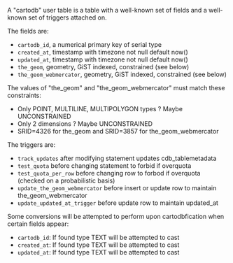 A "cartodb" user table is a table with a well-known set of fields and a well-known set of triggers attached on. 

The fields are:

 - `cartodb_id`, a numerical primary key of serial type
 - `created_at`, timestamp with timezone not null default now()
 - `updated_at`, timestamp with timezone not null default now()
 - `the_geom`, geometry, GiST indexed, constrained (see below)
 - `the_geom_webmercator`, geometry, GiST indexed, constrained (see below)

The values of "the_geom" and "the_geom_webmercator" must match these constraints:

 - Only POINT, MULTILINE, MULTIPOLYGON types ? Maybe UNCONSTRAINED
 - Only 2 dimensions ? Maybe UNCONSTRAINED
 - SRID=4326 for the_geom and SRID=3857 for the_geom_webmercator

The triggers are:

 - `track_updates` after modifying statement updates cdb_tablemetadata
 - `test_quota` before changing statement to forbid if overquota
 - `test_quota_per_row` before changing row to forbod if overquota (checked on a probabilistic basis)
 - `update_the_geom_webmercator` before insert or update row to maintain the_geom_webmercator
 - `update_updated_at_trigger` before update row to maintain updated_at

Some conversions will be attempted to perform upon cartodbfication when certain fields appear:

 - `cartodb_id`: If found type TEXT will be attempted to cast
 - `created_at`: If found type TEXT will be attempted to cast
 - `updated_at`: If found type TEXT will be attempted to cast